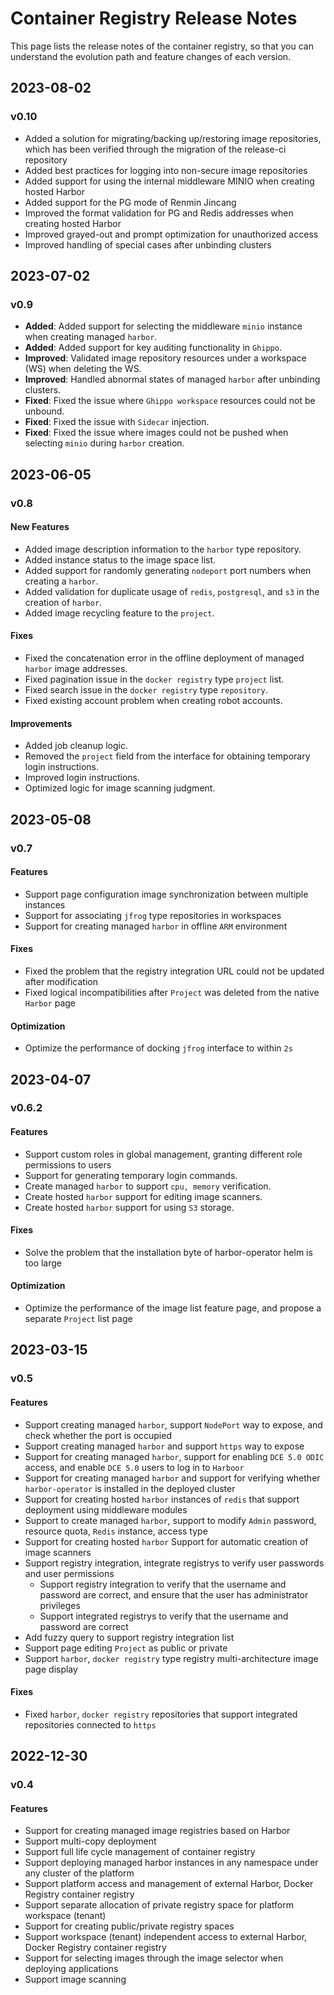 # Container Registry Release Notes

This page lists the release notes of the container registry, so that you can understand the evolution path and feature changes of each version.

## 2023-08-02

### v0.10

- Added a solution for migrating/backing up/restoring image repositories, which has been verified through the migration of the release-ci repository
- Added best practices for logging into non-secure image repositories
- Added support for using the internal middleware MINIO when creating hosted Harbor
- Added support for the PG mode of Renmin Jincang
- Improved the format validation for PG and Redis addresses when creating hosted Harbor
- Improved grayed-out and prompt optimization for unauthorized access
- Improved handling of special cases after unbinding clusters

## 2023-07-02

### v0.9

- **Added**: Added support for selecting the middleware `minio` instance when creating managed `harbor`.
- **Added**: Added support for key auditing functionality in `Ghippo`.
- **Improved**: Validated image repository resources under a workspace (WS) when deleting the WS.
- **Improved**: Handled abnormal states of managed `harbor` after unbinding clusters.
- **Fixed**: Fixed the issue where `Ghippo workspace` resources could not be unbound.
- **Fixed**: Fixed the issue with `Sidecar` injection.
- **Fixed**: Fixed the issue where images could not be pushed when selecting `minio` during `harbor` creation.

## 2023-06-05

### v0.8

#### New Features

- Added image description information to the `harbor` type repository.
- Added instance status to the image space list.
- Added support for randomly generating `nodeport` port numbers when creating a `harbor`.
- Added validation for duplicate usage of `redis`, `postgresql`, and `s3` in the creation of `harbor`.
- Added image recycling feature to the `project`.

#### Fixes

- Fixed the concatenation error in the offline deployment of managed `harbor` image addresses.
- Fixed pagination issue in the `docker registry` type `project` list.
- Fixed search issue in the `docker registry` type `repository`.
- Fixed existing account problem when creating robot accounts.

#### Improvements

- Added job cleanup logic.
- Removed the `project` field from the interface for obtaining temporary login instructions.
- Improved login instructions.
- Optimized logic for image scanning judgment.

## 2023-05-08

### v0.7

#### Features

- Support page configuration image synchronization between multiple instances
- Support for associating `jfrog` type repositories in workspaces
- Support for creating managed `harbor` in offline `ARM` environment

#### Fixes

- Fixed the problem that the registry integration URL could not be updated after modification
- Fixed logical incompatibilities after `Project` was deleted from the native `Harbor` page

#### Optimization

- Optimize the performance of docking `jfrog` interface to within `2s`

## 2023-04-07

### v0.6.2

#### Features

- Support custom roles in global management, granting different role permissions to users
- Support for generating temporary login commands.
- Create managed `harbor` to support `cpu, memory` verification.
- Create hosted `harbor` support for editing image scanners.
- Create hosted `harbor` support for using `S3` storage.

#### Fixes

- Solve the problem that the installation byte of harbor-operator helm is too large

#### Optimization

- Optimize the performance of the image list feature page, and propose a separate `Project` list page

## 2023-03-15

### v0.5

#### Features

- Support creating managed `harbor`, support `NodePort` way to expose, and check whether the port is occupied
- Support creating managed `harbor` and support `https` way to expose
- Support for creating managed `harbor`, support for enabling `DCE 5.0 ODIC` access, and enable `DCE 5.0` users to log in to `Harboor`
- Support for creating managed `harbor` and support for verifying whether `harbor-operator` is installed in the deployed cluster
- Support for creating hosted `harbor` instances of `redis` that support deployment using middleware modules
- Support to create managed `harbor`, support to modify `Admin` password, resource quota, `Redis` instance, access type
- Support for creating hosted `harbor` Support for automatic creation of image scanners
- Support registry integration, integrate registrys to verify user passwords and user permissions
     - Support registry integration to verify that the username and password are correct, and ensure that the user has administrator privileges
     - Support integrated registrys to verify that the username and password are correct
- Add fuzzy query to support registry integration list
- Support page editing `Project` as public or private
- Support `harbor`, `docker registry` type registry multi-architecture image page display

#### Fixes

- Fixed `harbor`, `docker registry` repositories that support integrated repositories connected to `https`

## 2022-12-30

### v0.4

#### Features

- Support for creating managed image registries based on Harbor
- Support multi-copy deployment
- Support full life cycle management of container registry
- Support deploying managed harbor instances in any namespace under any cluster of the platform
- Support platform access and management of external Harbor, Docker Registry container registry
- Support separate allocation of private registry space for platform workspace (tenant)
- Support for creating public/private registry spaces
- Support workspace (tenant) independent access to external Harbor, Docker Registry container registry
- Support for selecting images through the image selector when deploying applications
- Support image scanning
